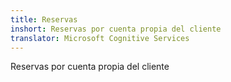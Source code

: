 ```yaml
---
title: Reservas
inshort: Reservas por cuenta propia del cliente
translator: Microsoft Cognitive Services
---
```


Reservas por cuenta propia del cliente


